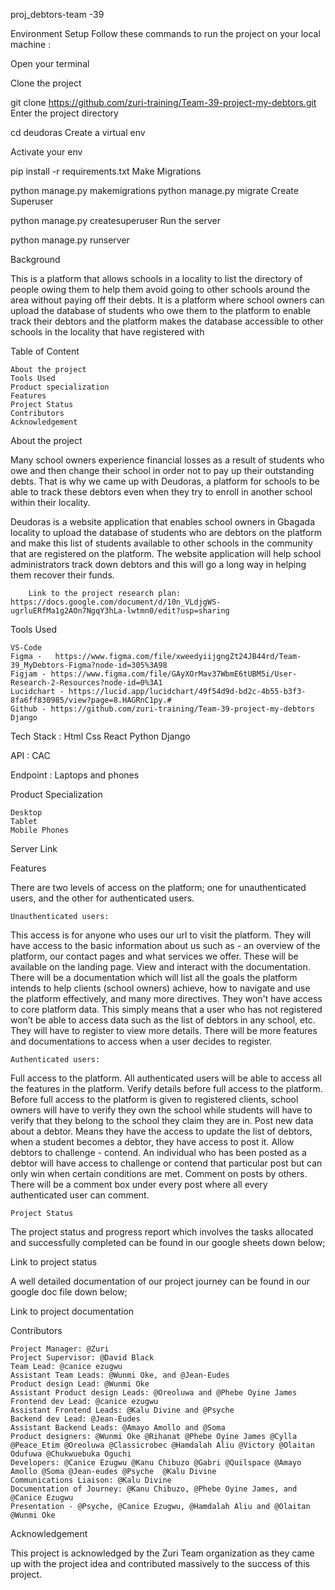 proj_debtors-team -39

Environment Setup
Follow these commands to run the project on your local machine :

Open your terminal

Clone the project

git clone https://github.com/zuri-training/Team-39-project-my-debtors.git
Enter the project directory

cd deudoras
Create a virtual env


Activate your env


pip install -r requirements.txt
Make Migrations

python manage.py makemigrations
python manage.py migrate
Create Superuser

python manage.py createsuperuser
Run the server

python manage.py runserver

Background

This is a platform that allows schools in a locality to list the directory of people owing them to help them avoid going to other schools around the area without paying off their debts. It is a platform where school owners can upload the database of students who owe them to the platform to enable track their debtors and the platform makes the database accessible to other schools in the locality that have registered with

Table of Content

    About the project
    Tools Used
    Product specialization
    Features
    Project Status
    Contributors
    Acknowledgement

About the project

Many school owners experience financial losses as a result of students who owe and then change their school in order not to pay up their outstanding debts. That is why we came up with Deudoras, a platform for schools to be able to track these debtors even when they try to enroll in another school within their locality.

Deudoras is a website application that enables school owners in Gbagada locality to upload the database of students who are debtors on the platform and make this list of students available to other schools in the community that are registered on the platform. The website application will help school administrators track down debtors and this will go a long way in helping them recover their funds.

        Link to the project research plan: https://docs.google.com/document/d/10n_VLdjgWS-ugrluERfMa1g2AOn7NgqY3hLa-lwtmn0/edit?usp=sharing

Tools Used

    VS-Code
    Figma -   https://www.figma.com/file/xweedyiijgngZt24JB44rd/Team-39_MyDebtors-Figma?node-id=305%3A98
    Figjam - https://www.figma.com/file/GAyXOrMav37WbmE6tUBM5i/User-Research-2-Resources?node-id=0%3A1
    Lucidchart - https://lucid.app/lucidchart/49f54d9d-bd2c-4b55-b3f3-8fa6ff830985/view?page=8.HAGRnC1py.#
    Github - https://github.com/zuri-training/Team-39-project-my-debtors
    Django

Tech Stack : Html Css React Python Django

API : CAC

Endpoint : Laptops and phones

Product Specialization

    Desktop
    Tablet
    Mobile Phones

Server Link

Features

There are two levels of access on the platform; one for unauthenticated users, and the other for authenticated users.

    Unauthenticated users:

This access is for anyone who uses our url to visit the platform.
They will have access to the basic information about us such as - an overview of the platform, our contact pages and what services we offer. These will be available on the landing page.
View and interact with the documentation. There will be a documentation which will list all the goals the platform intends to help clients (school owners) achieve, how to navigate and use the platform effectively, and many more directives.
They won't have access to core platform data. This simply means that a user who has not registered won’t be able to access data such as the list of debtors in any school, etc.
They will have to register to view more details. There will be more features and documentations to access when a user decides to register.

    Authenticated users:

Full access to the platform. All authenticated users will be able to access all the features in the platform.
Verify details before full access to the platform. Before full access to the platform is given to registered clients, school owners will have to verify they own the school while students will have to verify that they belong to the school they claim they are in.
Post new data about a debtor. Means they have the access to update the list of debtors, when a student becomes a debtor, they have access to post it.
Allow debtors to challenge - contend. An individual who has been posted as a debtor will have access to challenge or contend that particular post but can only win when certain conditions are met.
Comment on posts by others. There will be a comment box under every post where all every authenticated user can comment.

    Project Status

The project status and progress report which involves the tasks allocated and successfully completed can be found in our google sheets down below;

Link to project status

A well detailed documentation of our project journey can be found in our google doc file down below;

Link to project documentation

Contributors

    Project Manager: @Zuri
    Project Supervisor: @David Black
    Team Lead: @canice ezugwu
    Assistant Team Leads: @Wunmi Oke, and @Jean-Eudes
    Product design Lead: @Wunmi Oke
    Assistant Product design Leads: @Oreoluwa and @Phebe Oyine James
    Frontend dev Lead: @canice ezugwu
    Assistant Frontend Leads: @Kalu Divine and @Psyche
    Backend dev Lead: @Jean-Eudes
    Assistant Backend Leads: @Amayo Amollo and @Soma
    Product designers: @Wunmi Oke @Rihanat @Phebe Oyine James @Cylla  @Peace_Etim @Oreoluwa @Classicrobec @Hamdalah Aliu @Victory @Olaitan Odufuwa @Chukwuebuka Oguchi
    Developers: @Canice Ezugwu @Kanu Chibuzo @Gabri @Quilspace @Amayo Amollo @Soma @Jean-eudes @Psyche  @Kalu Divine
    Communications Liaison: @Kalu Divine
    Documentation of Journey: @Kanu Chibuzo, @Phebe Oyine James, and @Canice Ezugwu
    Presentation - @Psyche, @Canice Ezugwu, @Hamdalah Aliu and @Olaitan @Wunmi Oke

Acknowledgement

This project is acknowledged by the Zuri Team organization as they came up with the project idea and contributed massively to the success of this project.
